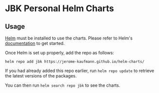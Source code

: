 # JBK Personal Helm Charts

## Usage

[Helm](https://helm.sh) must be installed to use the charts.
Please refer to Helm's [documentation](https://helm.sh/docs/) to get started.

Once Helm is set up properly, add the repo as follows:

```console
helm repo add jbk https://jerome-kaufmann.github.io/helm-charts/
```

If you had already added this repo earlier, run `helm repo update` to retrieve the latest versions of the packages.

You can then run `helm search repo jbk` to see the charts.